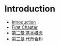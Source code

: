 # Introduction

* [Introduction](./)
* [First Chapter](chapter1.md)
* [第二章 基本概念](di-er-zhang-ji-ben-gai-nian.md)
* [第三章 代币合约](di-san-zhang-dai-bi-he-yue.md)

